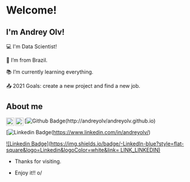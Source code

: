 # Welcome!

 

## I'm Andrey Olv!

 

:computer: I'm Data Scientist!

:house_with_garden: I’m from Brazil.

:books: I’m currently learning everything.

:outbox_tray: 2021 Goals: create a new project and find a new job.

 

## About me

[<img align="left"  width="22px" src="https://cdn.jsdelivr.net/npm/simple-icons@3.4.0/icons/linkedin.svg" />](https://www.linkedin.com/in/andreyolv/)

[<img align="left" alt="cabreirajm | medium" width="22px" src="https://cdn.jsdelivr.net/npm/simple-icons@3.4.0/icons/medium.svg" />](https://andreyolv.medium.com/)

[![Github Badge](https://img.shields.io/badge/-Github-000?style=flat-square&logo=Github&logoColor=white&link=http://andreyolv/andreyolv.github.io)(http://andreyolv/andreyolv.github.io)

[![Linkedin Badge](https://img.shields.io/badge/-LinkedIn-blue?style=flat-square&logo=Linkedin&logoColor=white&link=https://www.linkedin.com/in/andreyolv/)(https://www.linkedin.com/in/andreyolv/)

[![Linkedin Badge](https://img.shields.io/badge/-LinkedIn-blue?style=flat-square&logo=Linkedin&logoColor=white&link= LINK_LINKEDIN)]( LINK_LINKEDIN)


- Thanks for visiting.

- Enjoy it!! o/
